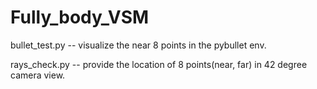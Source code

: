 # Fully_body_VSM

bullet_test.py -- visualize the near 8 points in the pybullet env.

rays_check.py -- provide the location of 8 points(near, far) in 42 degree camera view.

